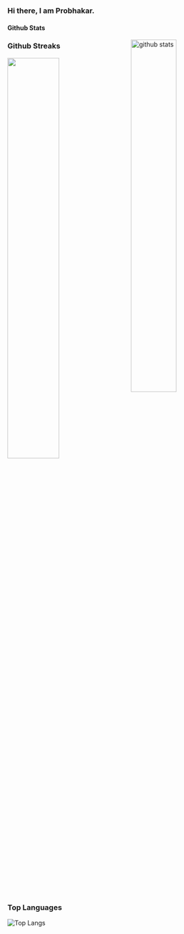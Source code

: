 ### Hi there, I am Probhakar.

#### Github Stats
<img src="https://github-readme-stats.vercel.app/api?username={username}&show_icons=true&theme=gotham" alt="github stats" width="45%" align="right"/>

### Github Streaks
<img src="https://github-readme-streak-stats.herokuapp.com/?user=kritika-pattalam&theme=dark" width="48%" >

### Top Languages
 ![Top Langs](https://github-readme-stats.vercel.app/api/top-langs/?username=kritika-pattalam&layout=compact)


<!--
**epsi95/epsi95** is a ✨ _special_ ✨ repository because its `README.md` (this file) appears on your GitHub profile.

Here are some ideas to get you started:

- 🔭 I’m currently working on ...
- 🌱 I’m currently learning ...
- 👯 I’m looking to collaborate on ...
- 🤔 I’m looking for help with ...
- 💬 Ask me about ...
- 📫 How to reach me: ...
- 😄 Pronouns: ...
- ⚡ Fun fact: ...
-->
